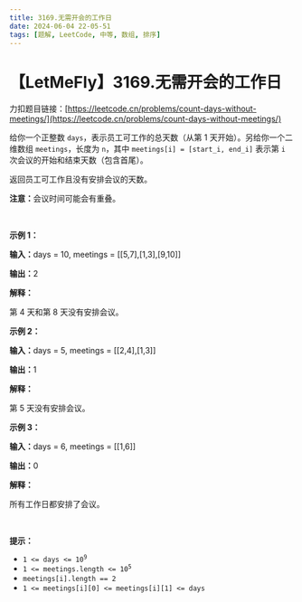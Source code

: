 ```yaml
---
title: 3169.无需开会的工作日
date: 2024-06-04 22-05-51
tags: [题解, LeetCode, 中等, 数组, 排序]
---
```


# 【LetMeFly】3169.无需开会的工作日

力扣题目链接：[https://leetcode.cn/problems/count-days-without-meetings/](https://leetcode.cn/problems/count-days-without-meetings/)

<p>给你一个正整数 <code>days</code>，表示员工可工作的总天数（从第 1 天开始）。另给你一个二维数组 <code>meetings</code>，长度为 <code>n</code>，其中 <code>meetings[i] = [start_i, end_i]</code> 表示第 <code>i</code> 次会议的开始和结束天数（包含首尾）。</p>

<p>返回员工可工作且没有安排会议的天数。</p>

<p><strong>注意：</strong>会议时间可能会有重叠。</p>

<p>&nbsp;</p>

<p><strong class="example">示例 1：</strong></p>

<div class="example-block">
<p><strong>输入：</strong><span class="example-io">days = 10, meetings = [[5,7],[1,3],[9,10]]</span></p>

<p><strong>输出：</strong><span class="example-io">2</span></p>

<p><strong>解释：</strong></p>

<p>第 4 天和第 8 天没有安排会议。</p>
</div>

<p><strong class="example">示例 2：</strong></p>

<div class="example-block">
<p><strong>输入：</strong><span class="example-io">days = 5, meetings = [[2,4],[1,3]]</span></p>

<p><strong>输出：</strong><span class="example-io">1</span></p>

<p><strong>解释：</strong></p>

<p>第 5 天没有安排会议。</p>
</div>

<p><strong class="example">示例 3：</strong></p>

<div class="example-block">
<p><strong>输入：</strong><span class="example-io">days = 6, meetings = [[1,6]]</span></p>

<p><strong>输出：</strong>0</p>

<p><strong>解释：</strong></p>

<p>所有工作日都安排了会议。</p>
</div>

<p>&nbsp;</p>

<p><strong>提示：</strong></p>

<ul>
	<li><code>1 &lt;= days &lt;= 10<sup>9</sup></code></li>
	<li><code>1 &lt;= meetings.length &lt;= 10<sup>5</sup></code></li>
	<li><code>meetings[i].length == 2</code></li>
	<li><code>1 &lt;= meetings[i][0] &lt;= meetings[i][1] &lt;= days</code></li>
</ul>


    